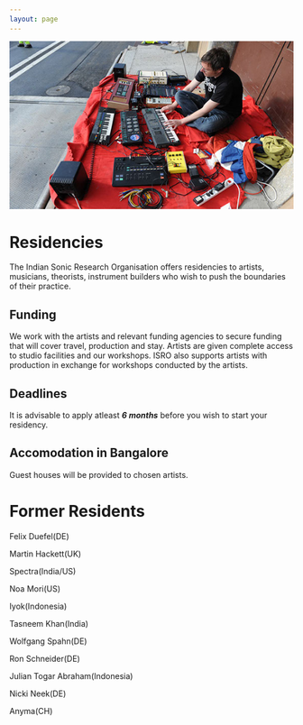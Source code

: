 ```yaml
---
layout: page
---
```


![Niki Neecke](/assets/img/niki_neecke-crop.jpg)

# Residencies

The Indian Sonic Research Organisation offers residencies to artists, musicians, theorists, instrument builders who wish to push the boundaries of their practice.

## Funding
We work with the artists and relevant funding agencies to secure funding that will cover travel, production and stay. Artists are given complete access to studio facilities and our workshops. ISRO also supports artists with production in exchange for workshops conducted by the artists.

## Deadlines
It is advisable to apply atleast __*6 months*__ before you wish to start your residency.

## Accomodation in Bangalore
Guest houses will be provided to chosen artists.

# Former Residents

Felix Duefel(DE)

Martin Hackett(UK)

Spectra(India/US)

Noa Mori(US)

Iyok(Indonesia)

Tasneem Khan(India)

Wolfgang Spahn(DE)

Ron Schneider(DE)

Julian Togar Abraham(Indonesia)

Nicki Neek(DE)

Anyma(CH)
